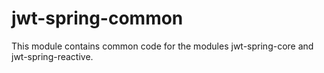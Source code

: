 # jwt-spring-common
This module contains common code for the modules jwt-spring-core and jwt-spring-reactive.
